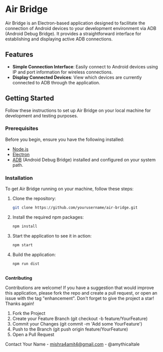 # Air Bridge

Air Bridge is an Electron-based application designed to facilitate the connection of Android devices to your development environment via ADB (Android Debug Bridge). It provides a straightforward interface for establishing and displaying active ADB connections.

## Features

- **Simple Connection Interface**: Easily connect to Android devices using IP and port information for wireless connections.
- **Display Connected Devices**: View which devices are currently connected to ADB through the application.

## Getting Started

Follow these instructions to set up Air Bridge on your local machine for development and testing purposes.

### Prerequisites

Before you begin, ensure you have the following installed:
- [Node.js](https://nodejs.org/en/download/)
- [Electron](https://electronjs.org/)
- [ADB](https://developer.android.com/studio/releases/platform-tools) (Android Debug Bridge) installed and configured on your system path.

### Installation

To get Air Bridge running on your machine, follow these steps:

1. Clone the repository:
   ```sh
   git clone https://github.com/yourusername/air-bridge.git

2. Install the required npm packages:
   ```sh
   npm install

3. Start the application to see it in action:
   ```sh
   npm start

4. Build the application:
   ```sh
   npm run dist
  
**Contributing**

Contributions are welcome! If you have a suggestion that would improve this application, please fork the repo and create a pull request, or open an issue with the tag "enhancement". Don't forget to give the project a star! Thanks again!

1. Fork the Project
2. Create your Feature Branch (git checkout -b feature/YourFeature)
3. Commit your Changes (git commit -m 'Add some YourFeature')
4. Push to the Branch (git push origin feature/YourFeature)
5. Open a Pull Request


Contact
Your Name - mishra4amit4@gmail.com - @amythicaltale
